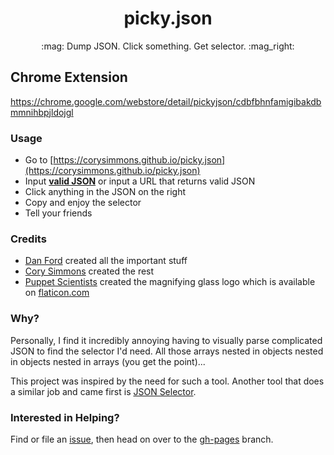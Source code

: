 <h1 align="center">picky.json</h1>

<p align="center">
  :mag: Dump JSON. Click something. Get selector. :mag_right:
</p>

## Chrome Extension
https://chrome.google.com/webstore/detail/pickyjson/cdbfbhnfamigibakdbmmnihbpjldojgl

### Usage
- Go to [https://corysimmons.github.io/picky.json](https://corysimmons.github.io/picky.json)
- Input **[valid JSON](http://jsonlint.com/)** or input a URL that returns valid JSON
- Click anything in the JSON on the right
- Copy and enjoy the selector
- Tell your friends

### Credits
- [Dan Ford](https://github.com/danjford) created all the important stuff
- [Cory Simmons](https://github.com/corysimmons) created the rest
- [Puppet Scientists](http://puppetscientists.com/) created the magnifying glass logo which is available on [flaticon.com](http://www.flaticon.com/)

### Why?
Personally, I find it incredibly annoying having to visually parse complicated
JSON to find the selector I'd need. All those arrays nested in objects nested
in objects nested in arrays (you get the point)...

This project was inspired by the need for such a tool.
Another tool that does a similar job and came first is [JSON Selector](http://jsonselector.com).

### Interested in Helping?
Find or file an [issue](https://github.com/corysimmons/picky.json/issues), then head on over to the [gh-pages](https://github.com/corysimmons/picky.json/tree/gh-pages) branch.
